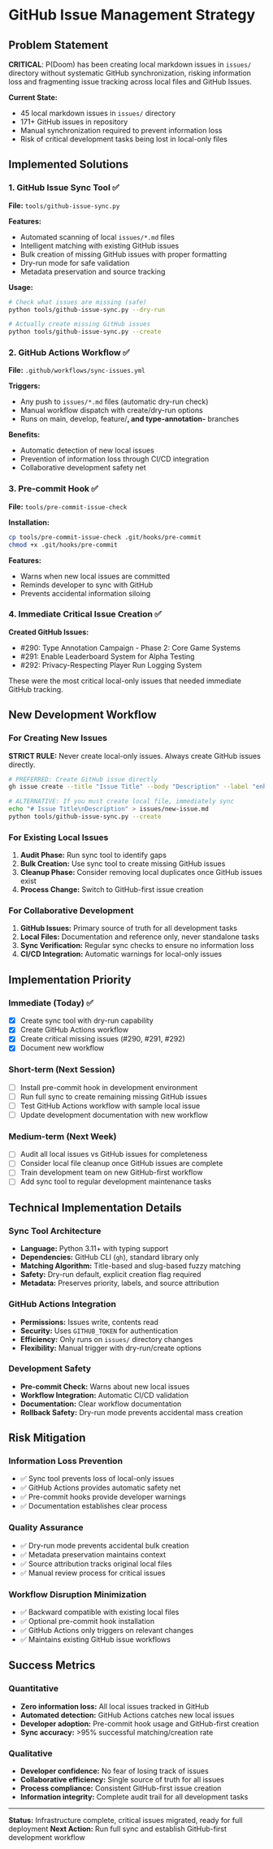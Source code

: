 # GitHub Issue Management Strategy

## Problem Statement

**CRITICAL**: P(Doom) has been creating local markdown issues in `issues/` directory without systematic GitHub synchronization, risking information loss and fragmenting issue tracking across local files and GitHub Issues.

**Current State:**
- 45 local markdown issues in `issues/` directory
- 171+ GitHub issues in repository  
- Manual synchronization required to prevent information loss
- Risk of critical development tasks being lost in local-only files

## Implemented Solutions

### 1. GitHub Issue Sync Tool ✅
**File:** `tools/github-issue-sync.py`

**Features:**
- Automated scanning of local `issues/*.md` files
- Intelligent matching with existing GitHub issues
- Bulk creation of missing GitHub issues with proper formatting
- Dry-run mode for safe validation
- Metadata preservation and source tracking

**Usage:**
```bash
# Check what issues are missing (safe)
python tools/github-issue-sync.py --dry-run

# Actually create missing GitHub issues
python tools/github-issue-sync.py --create
```

### 2. GitHub Actions Workflow ✅
**File:** `.github/workflows/sync-issues.yml`

**Triggers:**
- Any push to `issues/*.md` files (automatic dry-run check)
- Manual workflow dispatch with create/dry-run options
- Runs on main, develop, feature/**, and type-annotation-** branches

**Benefits:**
- Automatic detection of new local issues
- Prevention of information loss through CI/CD integration
- Collaborative development safety net

### 3. Pre-commit Hook ✅
**File:** `tools/pre-commit-issue-check`

**Installation:**
```bash
cp tools/pre-commit-issue-check .git/hooks/pre-commit
chmod +x .git/hooks/pre-commit
```

**Features:**
- Warns when new local issues are committed
- Reminds developer to sync with GitHub
- Prevents accidental information siloing

### 4. Immediate Critical Issue Creation ✅

**Created GitHub Issues:**
- #290: Type Annotation Campaign - Phase 2: Core Game Systems
- #291: Enable Leaderboard System for Alpha Testing  
- #292: Privacy-Respecting Player Run Logging System

These were the most critical local-only issues that needed immediate GitHub tracking.

## New Development Workflow

### For Creating New Issues

**STRICT RULE:** Never create local-only issues. Always create GitHub issues directly.

```bash
# PREFERRED: Create GitHub issue directly
gh issue create --title "Issue Title" --body "Description" --label "enhancement"

# ALTERNATIVE: If you must create local file, immediately sync
echo "# Issue Title\nDescription" > issues/new-issue.md
python tools/github-issue-sync.py --create
```

### For Existing Local Issues

1. **Audit Phase:** Run sync tool to identify gaps
2. **Bulk Creation:** Use sync tool to create missing GitHub issues
3. **Cleanup Phase:** Consider removing local duplicates once GitHub issues exist
4. **Process Change:** Switch to GitHub-first issue creation

### For Collaborative Development

1. **GitHub Issues:** Primary source of truth for all development tasks
2. **Local Files:** Documentation and reference only, never standalone tasks
3. **Sync Verification:** Regular sync checks to ensure no information loss
4. **CI/CD Integration:** Automatic warnings for local-only issues

## Implementation Priority

### Immediate (Today) ✅
- [x] Create sync tool with dry-run capability
- [x] Create GitHub Actions workflow  
- [x] Create critical missing issues (#290, #291, #292)
- [x] Document new workflow

### Short-term (Next Session)
- [ ] Install pre-commit hook in development environment
- [ ] Run full sync to create remaining missing GitHub issues
- [ ] Test GitHub Actions workflow with sample local issue
- [ ] Update development documentation with new workflow

### Medium-term (Next Week)
- [ ] Audit all local issues vs GitHub issues for completeness
- [ ] Consider local file cleanup once GitHub issues are complete
- [ ] Train development team on new GitHub-first workflow
- [ ] Add sync tool to regular development maintenance tasks

## Technical Implementation Details

### Sync Tool Architecture
- **Language:** Python 3.11+ with typing support
- **Dependencies:** GitHub CLI (`gh`), standard library only
- **Matching Algorithm:** Title-based and slug-based fuzzy matching
- **Safety:** Dry-run default, explicit creation flag required
- **Metadata:** Preserves priority, labels, and source attribution

### GitHub Actions Integration
- **Permissions:** Issues write, contents read
- **Security:** Uses `GITHUB_TOKEN` for authentication
- **Efficiency:** Only runs on `issues/` directory changes
- **Flexibility:** Manual trigger with dry-run/create options

### Development Safety
- **Pre-commit Check:** Warns about new local issues
- **Workflow Integration:** Automatic CI/CD validation
- **Documentation:** Clear workflow documentation
- **Rollback Safety:** Dry-run mode prevents accidental mass creation

## Risk Mitigation

### Information Loss Prevention
- ✅ Sync tool prevents loss of local-only issues
- ✅ GitHub Actions provides automatic safety net
- ✅ Pre-commit hooks provide developer warnings
- ✅ Documentation establishes clear process

### Quality Assurance
- ✅ Dry-run mode prevents accidental bulk creation
- ✅ Metadata preservation maintains context
- ✅ Source attribution tracks original local files
- ✅ Manual review process for critical issues

### Workflow Disruption Minimization
- ✅ Backward compatible with existing local files
- ✅ Optional pre-commit hook installation
- ✅ GitHub Actions only triggers on relevant changes
- ✅ Maintains existing GitHub issue workflows

## Success Metrics

### Quantitative
- **Zero information loss:** All local issues tracked in GitHub
- **Automated detection:** GitHub Actions catches new local issues
- **Developer adoption:** Pre-commit hook usage and GitHub-first creation
- **Sync accuracy:** >95% successful matching/creation rate

### Qualitative  
- **Developer confidence:** No fear of losing track of issues
- **Collaborative efficiency:** Single source of truth for all issues
- **Process compliance:** Consistent GitHub-first issue creation
- **Information integrity:** Complete audit trail for all development tasks

---

**Status:** Infrastructure complete, critical issues migrated, ready for full deployment
**Next Action:** Run full sync and establish GitHub-first development workflow
